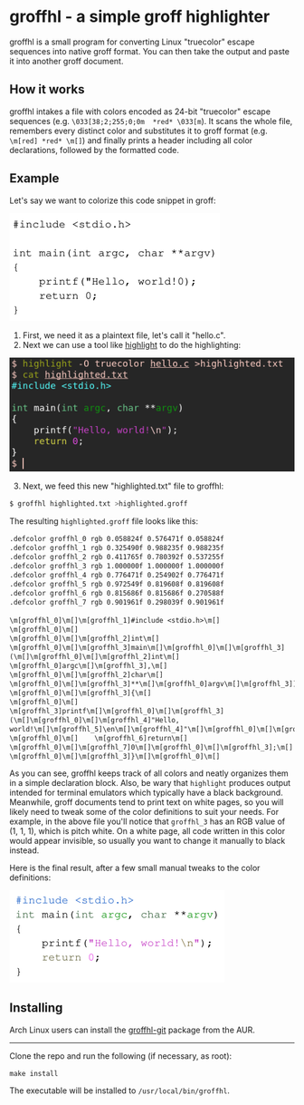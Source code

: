 # groffhl - a simple groff highlighter

groffhl is a small program for converting Linux "truecolor" escape sequences into native groff format.
You can then take the output and paste it into another groff document.

## How it works

groffhl intakes a file with colors encoded as 24-bit "truecolor" escape sequences (e.g. `\033[38;2;255;0;0m  *red* \033[m`).
It scans the whole file, remembers every distinct color and substitutes it to groff format (e.g. `\m[red] *red* \m[]`) and
finally prints a header including all color declarations, followed by the formatted code.

## Example

Let's say we want to colorize this code snippet in groff:

![example1](https://raw.githubusercontent.com/Randoragon/groffhl/master/example-1.png)

1. First, we need it as a plaintext file, let's call it "hello.c".
2. Next we can use a tool like [highlight](http://www.andre-simon.de/doku/highlight/en/highlight.php) to do the highlighting:

![example2](https://raw.githubusercontent.com/Randoragon/groffhl/master/example-2.png)

3. Next, we feed this new "highlighted.txt" file to groffhl:

```sh
$ groffhl highlighted.txt >highlighted.groff
```

The resulting `highlighted.groff` file looks like this:

```groff
.defcolor groffhl_0 rgb 0.058824f 0.576471f 0.058824f
.defcolor groffhl_1 rgb 0.325490f 0.988235f 0.988235f
.defcolor groffhl_2 rgb 0.411765f 0.780392f 0.537255f
.defcolor groffhl_3 rgb 1.000000f 1.000000f 1.000000f
.defcolor groffhl_4 rgb 0.776471f 0.254902f 0.776471f
.defcolor groffhl_5 rgb 0.972549f 0.819608f 0.819608f
.defcolor groffhl_6 rgb 0.815686f 0.815686f 0.270588f
.defcolor groffhl_7 rgb 0.901961f 0.298039f 0.901961f

\m[groffhl_0]\m[]\m[groffhl_1]#include <stdio.h>\m[]
\m[groffhl_0]\m[]
\m[groffhl_0]\m[]\m[groffhl_2]int\m[] \m[groffhl_0]\m[]\m[groffhl_3]main\m[]\m[groffhl_0]\m[]\m[groffhl_3](\m[]\m[groffhl_0]\m[]\m[groffhl_2]int\m[] \m[groffhl_0]argc\m[]\m[groffhl_3],\m[] \m[groffhl_0]\m[]\m[groffhl_2]char\m[] \m[groffhl_0]\m[]\m[groffhl_3]**\m[]\m[groffhl_0]argv\m[]\m[groffhl_3])\m[]
\m[groffhl_0]\m[]\m[groffhl_3]{\m[]
\m[groffhl_0]\m[]    \m[groffhl_3]printf\m[]\m[groffhl_0]\m[]\m[groffhl_3](\m[]\m[groffhl_0]\m[]\m[groffhl_4]"Hello, world!\m[]\m[groffhl_5]\en\m[]\m[groffhl_4]"\m[]\m[groffhl_0]\m[]\m[groffhl_3]);\m[]
\m[groffhl_0]\m[]    \m[groffhl_6]return\m[] \m[groffhl_0]\m[]\m[groffhl_7]0\m[]\m[groffhl_0]\m[]\m[groffhl_3];\m[]
\m[groffhl_0]\m[]\m[groffhl_3]}\m[]\m[groffhl_0]\m[]
```
As you can see, groffhl keeps track of all colors and neatly organizes them in a simple declaration block. Also, be wary that `highlight`
produces output intended for terminal emulators which typically have a black background. Meanwhile, groff documents tend to print text
on white pages, so you will likely need to tweak some of the color definitions to suit your needs. For example, in the above file you'll
notice that `groffhl_3` has an RGB value of (1, 1, 1), which is pitch white. On a white page, all code written in this color would
appear invisible, so usually you want to change it manually to black instead.

Here is the final result, after a few small manual tweaks to the color definitions:

![example3](https://raw.githubusercontent.com/Randoragon/groffhl/master/example-3.png)

## Installing

Arch Linux users can install the [groffhl-git](https://aur.archlinux.org/packages/groffhl-git/) package from the AUR.

---

Clone the repo and run the following (if necessary, as root):

    make install

The executable will be installed to `/usr/local/bin/groffhl`.

